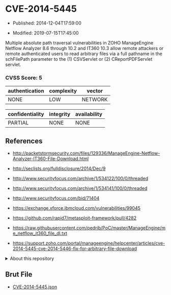 # CVE-2014-5445

- Published: 2014-12-04T17:59:00

- Modified: 2019-07-15T17:45:00

Multiple absolute path traversal vulnerabilities in ZOHO ManageEngine Netflow Analyzer 8.6 through 10.2 and IT360 10.3 allow remote attackers or remote authenticated users to read arbitrary files via a full pathname in the schFilePath parameter to the (1) CSVServlet or (2) CReportPDFServlet servlet.

### CVSS Score: **5**

| authentication | complexity | vector |
| --- | --- | --- |
| NONE | LOW | NETWORK |

| confidentiality | integrity | availability |
| --- | --- | --- |
| PARTIAL | NONE | NONE |

## References

* http://packetstormsecurity.com/files/129336/ManageEngine-Netflow-Analyzer-IT360-File-Download.html

* http://seclists.org/fulldisclosure/2014/Dec/9

* http://www.securityfocus.com/archive/1/534122/100/0/threaded

* http://www.securityfocus.com/archive/1/534141/100/0/threaded

* http://www.securityfocus.com/bid/71404

* https://exchange.xforce.ibmcloud.com/vulnerabilities/99045

* https://github.com/rapid7/metasploit-framework/pull/4282

* https://raw.githubusercontent.com/pedrib/PoC/master/ManageEngine/me_netflow_it360_file_dl.txt

* https://support.zoho.com/portal/manageengine/helpcenter/articles/cve-2014-5445-cve-2014-5446-fix-for-arbitrary-file-download

<details>
<summary>About this repository</summary> 

  This repository is part of the project [Live Hack CVE](https://github.com/Live-Hack-CVE). Main website can be found [www.live-hack.org](https://www.live-hack.org) 
  
  Made by [Sn0wAlice](https://github.com/Sn0wAlice) for the people that care about security and need to have a feed of the latest CVEs. Hope you enjoy it, don't forget to star the repo and follow me on [Twitter](https://twitter.com/Sn0wAlice) and [Github](https://github.com/Sn0wAlice). And that is my [personnal website](https://www.alice-snow.me/)

  - [Home Page](https://github.com/Live-Hack-CVE)
  - [Framework](https://github.com/Live-Hack-CVE/cve-framework)
  - [CVE database](https://github.com/Live-Hack-CVE/full_database)
  - [Changelog](https://github.com/Live-Hack-CVE/Changelog)
</details>

## Brut File

* [CVE-2014-5445.json](https://raw.githubusercontent.com/Live-Hack-CVE/full_database/main/cves/2014/CVE-2014-5445.json)

